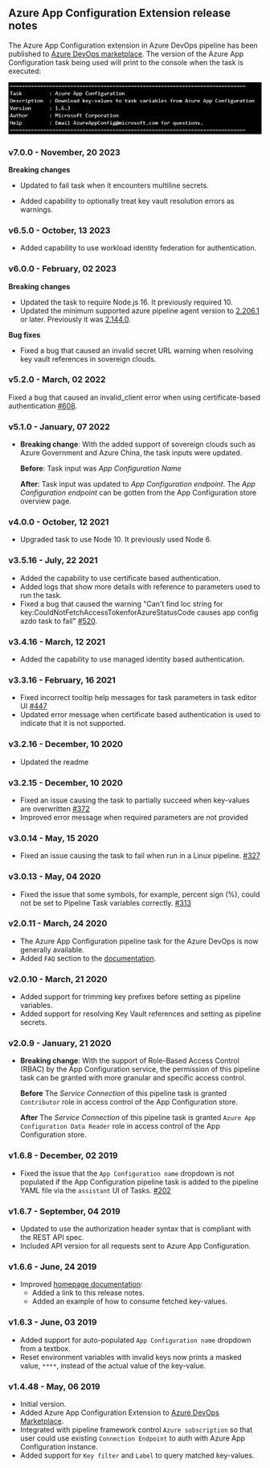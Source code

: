 ## Azure App Configuration Extension release notes

The Azure App Configuration extension in Azure DevOps pipeline has been published to [Azure DevOps marketplace](https://marketplace.visualstudio.com/items?itemName=AzureAppConfiguration.azure-app-configuration-task&ssr=false#overview). The version of the Azure App Configuration task being used will print to the console when the task is executed: 

![sample](pictures/AzureDevOpsExtensionVersionSample.PNG)

### v7.0.0 - November, 20 2023
**Breaking changes**
  - Updated to fail task when it encounters multiline secrets.

* Added capability to optionally treat key vault resolution errors as warnings.

### v6.5.0 - October, 13 2023
* Added capability to use workload identity federation for authentication.

### v6.0.0 - February, 02 2023
**Breaking changes**
  - Updated the task to require Node.js 16. It previously required 10.
  - Updated the minimum supported azure pipeline agent version to [2.206.1](https://github.com/microsoft/azure-pipelines-agent/releases/tag/v2.206.1) or later. Previously it was [2.144.0](https://github.com/microsoft/azure-pipelines-agent/releases/tag/v2.144.0).

**Bug fixes**
  - Fixed a bug that caused an invalid secret URL warning when resolving key vault references in sovereign clouds.

### v5.2.0 - March, 02 2022
Fixed a bug that caused an invalid_client error when using certificate-based authentication [#608](https://github.com/Azure/AppConfiguration/issues/608).

### v5.1.0 - January, 07 2022
* **Breaking change**: 
With the added support of sovereign clouds such as Azure Government and Azure China, the task inputs were updated.

  **Before**: 
  Task input was *App Configuration Name*

  **After**:
  Task input was updated to *App Configuration endpoint*. The *App Configuration endpoint* can be gotten from the App Configuration store overview page.

### v4.0.0 - October, 12 2021
* Upgraded task to use Node 10. It previously used Node 6.

### v3.5.16 - July, 22 2021
* Added the capability to use certificate based authentication.
* Added logs that show more details with reference to parameters used to run the task.
* Fixed a bug that caused the warning "Can\'t find loc string for key:CouldNotFetchAccessTokenforAzureStatusCode causes app config azdo task to fail" [#520](https://github.com/Azure/AppConfiguration/issues/520). 

### v3.4.16 - March, 12 2021
* Added the capability to use managed identity based authentication.

### v3.3.16 - February, 16 2021
* Fixed incorrect tooltip help messages for task parameters in task editor UI [#447](https://github.com/Azure/AppConfiguration/issues/447) 
* Updated error message when certificate based authentication is used to indicate that it is not supported.

### v3.2.16 - December, 10 2020
* Updated the readme 

### v3.2.15 - December, 10 2020
* Fixed an issue causing the task to partially succeed when key-values are overwritten [#372](https://github.com/Azure/AppConfiguration/issues/372)
* Improved error message when required parameters are not provided 

### v3.0.14 - May, 15 2020
* Fixed an issue causing the task to fail when run in a Linux pipeline. [#327](https://github.com/Azure/AppConfiguration/issues/327)

### v3.0.13 - May, 04 2020
* Fixed the issue that some symbols, for example, percent sign (%), could not be set to Pipeline Task variables correctly. [#313](https://github.com/Azure/AppConfiguration/issues/313)

### v2.0.11 - March, 24 2020
* The Azure App Configuration pipeline task for the Azure DevOps is now generally available.
* Added `FAQ` section to the [documentation](https://marketplace.visualstudio.com/items?itemName=AzureAppConfiguration.azure-app-configuration-task).  

### v2.0.10 - March, 21 2020
* Added support for trimming key prefixes before setting as pipeline variables.
* Added support for resolving Key Vault references and setting as pipeline secrets.

### v2.0.9 - January, 21 2020
* **Breaking change**: With the support of Role-Based Access Control (RBAC) by the App Configuration service, the permission of this pipeline task can be granted with more granular and specific access control.

  **Before**
  The *Service Connection* of this pipeline task is granted `Contributor` role in access control of the App Configuration store.

  **After**
 The *Service Connection* of this pipeline task is granted `Azure App Configuration Data Reader` role in access control of the App Configuration store.

### v1.6.8 - December, 02 2019
  * Fixed the issue that the `App Configuration name` dropdown is not populated if the App Configuration pipeline task is added to the pipeline YAML file via the `assistant` UI of Tasks. [#202](https://github.com/Azure/AppConfiguration/issues/202)

### v1.6.7 - September, 04 2019
  * Updated to use the authorization header syntax that is compliant with the REST API spec.
  * Included API version for all requests sent to Azure App Configuration.

### v1.6.6 - June, 24 2019
* Improved [homepage documentation](https://marketplace.visualstudio.com/items?itemName=AzureAppConfiguration.azure-app-configuration-task):
  * Added a link to this release notes.
  * Added an example of how to consume fetched key-values.

### v1.6.3 - June, 03 2019
* Added support for auto-populated `App Configuration name` dropdown from a textbox.
* Reset environment variables with invalid keys now prints a masked value, `****`, instead of the actual value of the key-value.

### v1.4.48 - May, 06 2019
* Initial version.
* Added Azure App Configuration Extension to [Azure DevOps Marketplace](https://marketplace.visualstudio.com/).
* Integrated with pipeline framework control `Azure subscription` so that user could use existing `Connection Endpoint` to auth with Azure App Configuration instance.
* Added support for `Key filter` and `Label` to query matched key-values.


